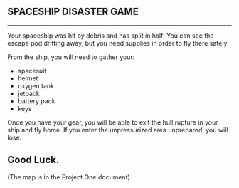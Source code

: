 ## SPACESHIP DISASTER GAME
----------------------------------------------------------------
Your spaceship was hit by debris and has split in half! 
You can see the escape pod drifting away, but you need supplies in order to fly there safely.

From the ship, you will need to gather your:
- spacesuit
- helmet
- oxygen tank
- jetpack
- battery pack
- keys

Once you have your gear, you will be able to exit the hull rupture in your ship and fly home. 
If you enter the unpressurized area unprepared, you will lose.

Good Luck.
----------------------------------------------------------------

(The map is in the Project One document)
